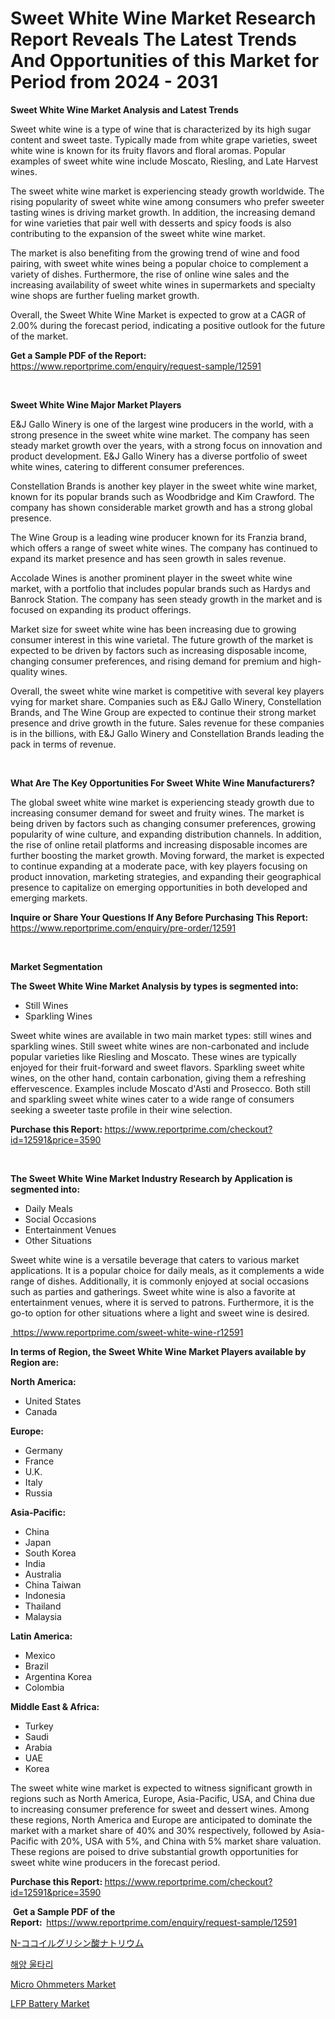<p><h1>Sweet White Wine Market Research Report Reveals The Latest Trends And Opportunities of this Market for Period from 2024 - 2031</h1></p><p><strong>Sweet White Wine Market Analysis and Latest Trends</strong></p>
<p><p>Sweet white wine is a type of wine that is characterized by its high sugar content and sweet taste. Typically made from white grape varieties, sweet white wine is known for its fruity flavors and floral aromas. Popular examples of sweet white wine include Moscato, Riesling, and Late Harvest wines.</p><p>The sweet white wine market is experiencing steady growth worldwide. The rising popularity of sweet white wine among consumers who prefer sweeter tasting wines is driving market growth. In addition, the increasing demand for wine varieties that pair well with desserts and spicy foods is also contributing to the expansion of the sweet white wine market.</p><p>The market is also benefiting from the growing trend of wine and food pairing, with sweet white wines being a popular choice to complement a variety of dishes. Furthermore, the rise of online wine sales and the increasing availability of sweet white wines in supermarkets and specialty wine shops are further fueling market growth.</p><p>Overall, the Sweet White Wine Market is expected to grow at a CAGR of 2.00% during the forecast period, indicating a positive outlook for the future of the market.</p></p>
<p><strong>Get a Sample PDF of the Report:&nbsp;</strong> <a href="https://www.reportprime.com/enquiry/request-sample/12591">https://www.reportprime.com/enquiry/request-sample/12591</a></p>
<p>&nbsp;</p>
<p><strong>Sweet White Wine Major Market Players</strong></p>
<p><p>E&J Gallo Winery is one of the largest wine producers in the world, with a strong presence in the sweet white wine market. The company has seen steady market growth over the years, with a strong focus on innovation and product development. E&J Gallo Winery has a diverse portfolio of sweet white wines, catering to different consumer preferences.</p><p>Constellation Brands is another key player in the sweet white wine market, known for its popular brands such as Woodbridge and Kim Crawford. The company has shown considerable market growth and has a strong global presence.</p><p>The Wine Group is a leading wine producer known for its Franzia brand, which offers a range of sweet white wines. The company has continued to expand its market presence and has seen growth in sales revenue.</p><p>Accolade Wines is another prominent player in the sweet white wine market, with a portfolio that includes popular brands such as Hardys and Banrock Station. The company has seen steady growth in the market and is focused on expanding its product offerings.</p><p>Market size for sweet white wine has been increasing due to growing consumer interest in this wine varietal. The future growth of the market is expected to be driven by factors such as increasing disposable income, changing consumer preferences, and rising demand for premium and high-quality wines.</p><p>Overall, the sweet white wine market is competitive with several key players vying for market share. Companies such as E&J Gallo Winery, Constellation Brands, and The Wine Group are expected to continue their strong market presence and drive growth in the future. Sales revenue for these companies is in the billions, with E&J Gallo Winery and Constellation Brands leading the pack in terms of revenue.</p></p>
<p>&nbsp;</p>
<p><strong>What Are The Key Opportunities For Sweet White Wine Manufacturers?</strong></p>
<p><p>The global sweet white wine market is experiencing steady growth due to increasing consumer demand for sweet and fruity wines. The market is being driven by factors such as changing consumer preferences, growing popularity of wine culture, and expanding distribution channels. In addition, the rise of online retail platforms and increasing disposable incomes are further boosting the market growth. Moving forward, the market is expected to continue expanding at a moderate pace, with key players focusing on product innovation, marketing strategies, and expanding their geographical presence to capitalize on emerging opportunities in both developed and emerging markets.</p></p>
<p><strong>Inquire or Share Your Questions If Any Before Purchasing This Report:</strong> <a href="https://www.reportprime.com/enquiry/pre-order/12591">https://www.reportprime.com/enquiry/pre-order/12591</a></p>
<p>&nbsp;</p>
<p><strong>Market Segmentation</strong></p>
<p><strong>The Sweet White Wine Market Analysis by types is segmented into:</strong></p>
<p><ul><li>Still Wines</li><li>Sparkling Wines</li></ul></p>
<p><p>Sweet white wines are available in two main market types: still wines and sparkling wines. Still sweet white wines are non-carbonated and include popular varieties like Riesling and Moscato. These wines are typically enjoyed for their fruit-forward and sweet flavors. Sparkling sweet white wines, on the other hand, contain carbonation, giving them a refreshing effervescence. Examples include Moscato d'Asti and Prosecco. Both still and sparkling sweet white wines cater to a wide range of consumers seeking a sweeter taste profile in their wine selection.</p></p>
<p><strong>Purchase this Report:&nbsp;</strong><a href="https://www.reportprime.com/checkout?id=12591&price=3590">https://www.reportprime.com/checkout?id=12591&price=3590</a></p>
<p>&nbsp;</p>
<p><strong>The Sweet White Wine Market Industry Research by Application is segmented into:</strong></p>
<p><ul><li>Daily Meals</li><li>Social Occasions</li><li>Entertainment Venues</li><li>Other Situations</li></ul></p>
<p><p>Sweet white wine is a versatile beverage that caters to various market applications. It is a popular choice for daily meals, as it complements a wide range of dishes. Additionally, it is commonly enjoyed at social occasions such as parties and gatherings. Sweet white wine is also a favorite at entertainment venues, where it is served to patrons. Furthermore, it is the go-to option for other situations where a light and sweet wine is desired.</p></p>
<p><a href="https://www.reportprime.com/sweet-white-wine-r12591">&nbsp;https://www.reportprime.com/sweet-white-wine-r12591</a></p>
<p><strong>In terms of Region, the Sweet White Wine Market Players available by Region are:</strong></p>
<p>
    <p> <strong> North America: </strong>
        <ul>
            <li>United States</li>
            <li>Canada</li>
        </ul>
        </p> 
    <p> <strong> Europe: </strong>
        <ul>
            <li>Germany</li>
            <li>France</li>
            <li>U.K.</li>
            <li>Italy</li>
            <li>Russia</li>
        </ul>
        </p> 
    <p> <strong> Asia-Pacific: </strong>
        <ul>
            <li>China</li>
            <li>Japan</li>
            <li>South Korea</li>
            <li>India</li>
            <li>Australia</li>
            <li>China Taiwan</li>
            <li>Indonesia</li>
            <li>Thailand</li>
            <li>Malaysia</li>
        </ul>
        </p> 
    <p> <strong> Latin America: </strong>
        <ul>
            <li>Mexico</li>
            <li>Brazil</li>
            <li>Argentina Korea</li>
            <li>Colombia</li>
        </ul>
        </p> 
    <p> <strong> Middle East & Africa: </strong>
        <ul>
            <li>Turkey</li>
            <li>Saudi</li>
            <li>Arabia</li>
            <li>UAE</li>
            <li>Korea</li>
        </ul>
    </p>
    </p>
<p><p>The sweet white wine market is expected to witness significant growth in regions such as North America, Europe, Asia-Pacific, USA, and China due to increasing consumer preference for sweet and dessert wines. Among these regions, North America and Europe are anticipated to dominate the market with a market share of 40% and 30% respectively, followed by Asia-Pacific with 20%, USA with 5%, and China with 5% market share valuation. These regions are poised to drive substantial growth opportunities for sweet white wine producers in the forecast period.</p></p>
<p><strong>Purchase this Report: </strong><a href="https://www.reportprime.com/checkout?id=12591&price=3590">https://www.reportprime.com/checkout?id=12591&price=3590</a></p>
<p>&nbsp;<strong>Get a Sample PDF of the Report:&nbsp;&nbsp;</strong><a href="https://www.reportprime.com/enquiry/request-sample/12591">https://www.reportprime.com/enquiry/request-sample/12591</a></p>
<p><strong></strong></p>
<p><p><a href="https://github.com/mohamedbakry57/Market-Research-Report-List-5/blob/main/207551184439.md">N-ココイルグリシン酸ナトリウム</a></p><p><a href="https://github.com/laholand/Market-Research-Report-List-5/blob/main/6445157104705.md">해양 울타리</a></p><p><a href="https://www.linkedin.com/pulse/deep-dive-micro-ohmmeters-market-itstrends-segmentation-competitive-jmtmf?trackingId=EPQGvKEXRJq6M5tGIcjF0A%3D%3D">Micro Ohmmeters Market</a></p><p><a href="https://github.com/SheilaBruen2023/Market-Research-Report-List-2/blob/main/lfp-battery-market.md">LFP Battery Market</a></p></p>